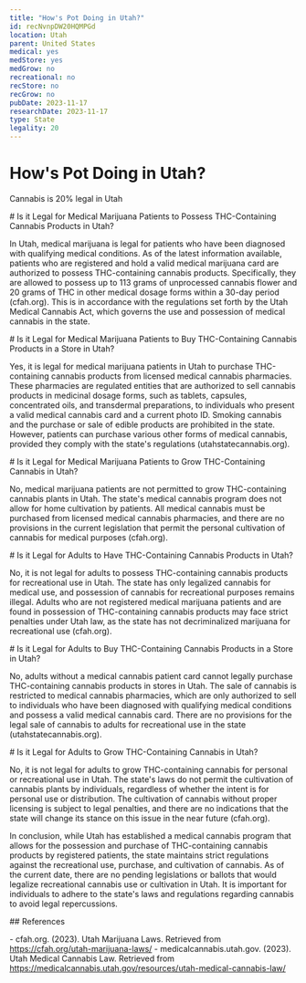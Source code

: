 ```yaml
---
title: "How's Pot Doing in Utah?"
id: recNvnpDW20HQMPGd
location: Utah
parent: United States
medical: yes
medStore: yes
medGrow: no
recreational: no
recStore: no
recGrow: no
pubDate: 2023-11-17
researchDate: 2023-11-17
type: State
legality: 20
---
```


# How's Pot Doing in Utah?

<p class="howsit">Cannabis is 20% legal in Utah</p>

\# Is it Legal for Medical Marijuana Patients to Possess THC-Containing Cannabis Products in Utah?

In Utah, medical marijuana is legal for patients who have been diagnosed with qualifying medical conditions. As of the latest information available, patients who are registered and hold a valid medical marijuana card are authorized to possess THC-containing cannabis products. Specifically, they are allowed to possess up to 113 grams of unprocessed cannabis flower and 20 grams of THC in other medical dosage forms within a 30-day period (cfah.org). This is in accordance with the regulations set forth by the Utah Medical Cannabis Act, which governs the use and possession of medical cannabis in the state.

\# Is it Legal for Medical Marijuana Patients to Buy THC-Containing Cannabis Products in a Store in Utah?

Yes, it is legal for medical marijuana patients in Utah to purchase THC-containing cannabis products from licensed medical cannabis pharmacies. These pharmacies are regulated entities that are authorized to sell cannabis products in medicinal dosage forms, such as tablets, capsules, concentrated oils, and transdermal preparations, to individuals who present a valid medical cannabis card and a current photo ID. Smoking cannabis and the purchase or sale of edible products are prohibited in the state. However, patients can purchase various other forms of medical cannabis, provided they comply with the state's regulations (utahstatecannabis.org).

\# Is it Legal for Medical Marijuana Patients to Grow THC-Containing Cannabis in Utah?

No, medical marijuana patients are not permitted to grow THC-containing cannabis plants in Utah. The state's medical cannabis program does not allow for home cultivation by patients. All medical cannabis must be purchased from licensed medical cannabis pharmacies, and there are no provisions in the current legislation that permit the personal cultivation of cannabis for medical purposes (cfah.org).

\# Is it Legal for Adults to Have THC-Containing Cannabis Products in Utah?

No, it is not legal for adults to possess THC-containing cannabis products for recreational use in Utah. The state has only legalized cannabis for medical use, and possession of cannabis for recreational purposes remains illegal. Adults who are not registered medical marijuana patients and are found in possession of THC-containing cannabis products may face strict penalties under Utah law, as the state has not decriminalized marijuana for recreational use (cfah.org).

\# Is it Legal for Adults to Buy THC-Containing Cannabis Products in a Store in Utah?

No, adults without a medical cannabis patient card cannot legally purchase THC-containing cannabis products in stores in Utah. The sale of cannabis is restricted to medical cannabis pharmacies, which are only authorized to sell to individuals who have been diagnosed with qualifying medical conditions and possess a valid medical cannabis card. There are no provisions for the legal sale of cannabis to adults for recreational use in the state (utahstatecannabis.org).

\# Is it Legal for Adults to Grow THC-Containing Cannabis in Utah?

No, it is not legal for adults to grow THC-containing cannabis for personal or recreational use in Utah. The state's laws do not permit the cultivation of cannabis plants by individuals, regardless of whether the intent is for personal use or distribution. The cultivation of cannabis without proper licensing is subject to legal penalties, and there are no indications that the state will change its stance on this issue in the near future (cfah.org).

In conclusion, while Utah has established a medical cannabis program that allows for the possession and purchase of THC-containing cannabis products by registered patients, the state maintains strict regulations against the recreational use, purchase, and cultivation of cannabis. As of the current date, there are no pending legislations or ballots that would legalize recreational cannabis use or cultivation in Utah. It is important for individuals to adhere to the state's laws and regulations regarding cannabis to avoid legal repercussions.

\## References

\- cfah.org. (2023). Utah Marijuana Laws. Retrieved from https://cfah.org/utah-marijuana-laws/
\- medicalcannabis.utah.gov. (2023). Utah Medical Cannabis Law. Retrieved from https://medicalcannabis.utah.gov/resources/utah-medical-cannabis-law/
